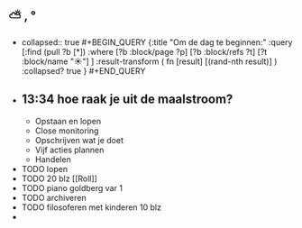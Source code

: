 ## ⛅ , °
- collapsed:: true
  #+BEGIN_QUERY 
  {:title "Om de dag te beginnen:"
   :query [:find (pull ?b [*])
     :where 
       [?b :block/page ?p]
       [?b :block/refs ?t]
       [?t :block/name "☀️"]
   ]
   :result-transform ( fn [result] [(rand-nth result)] )
   :collapsed? true
  }
  #+END_QUERY
- ## 13:34 hoe raak je uit de maalstroom?
	- Opstaan en lopen
	- Close monitoring
	- Opschrijven wat je doet
	- Vijf acties plannen
	- Handelen
- TODO lopen
- TODO 20 blz [[Roll]]
- TODO piano goldberg var 1
- TODO archiveren
- TODO filosoferen met kinderen 10 blz
-
